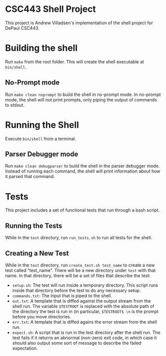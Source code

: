 # CSC443 Shell Project

This project is Andrew Villadsen's implementation of the shell project for DePaul CSC443.

# Building the shell

Run `make` from the root folder. This will create the shell executable at `bin/shell`.

## No-Prompt mode

Run `make clean noprompt` to build the shell in no-prompt mode. In no-prompt mode, the shell will not print prompts, only piping the output of commands to stdout.

# Running the Shell

Execute `bin/shell` from a terminal.

## Parser Debugger mode

Run `make clean debugparser` to build the shell in the parser debugger mode. Instead of running each command, the shell will print information about how it parsed that command.

# Tests

This project includes a set of functional tests that run through a bash script.

## Running the Tests

While in the `test` directory, run `run_tests.sh` to run all tests for the shell.

## Creating a New Test

While in the `test` directory, run `create_test.sh test_name` to create a new test called "test_name". There will be a new directory under `test` with that name. In that directory, there will be a set of files that describe the test:

* `setup.sh`: The test will run inside a temporary directory. This script runs inside that directory before the test to do any necessary setup.
* `commands.txt`: The input that is piped to the shell.
* `out.txt`: A template that is diffed against the output stream from the shell run. The variable `$TESTROOT` is replaced with the absolute path of the directory the test is run in (in particular, `$TESTROOT$ \n` is the prompt before you move directories.
* `err.txt`: A template that is diffed agains the error stream from the shell run.
* `expect.sh`: A script that is run in the test directory after the shell run. The test fails if it returns an abnormal (non-zero) exit code, in which case it should also output some sort of message to describe the failed expectation.
